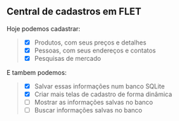 ## Central de cadastros em FLET

Hoje podemos cadastrar:
>- [x] Produtos, com seus preços e detalhes
>- [x] Pessoas, com seus endereços e contatos
>- [x] Pesquisas de mercado 

E tambem podemos:
>- [x] Salvar essas informações num banco SQLite
>- [x] Criar mais telas de cadastro de forma dinâmica
>- [ ] Mostrar as informações salvas no banco
>- [ ] Buscar informações salvas no banco
